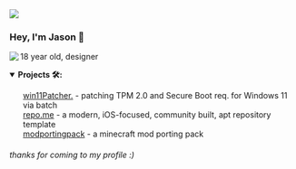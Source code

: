 <img src="https://raw.githubusercontent.com/und6ne/und6ne/master/assets/bg.png"> 

### Hey, I'm Jason 👋<br/>

<a href="https://discord.com/users/326237293612367873">
  <img src="https://lanyard-profile-readme.vercel.app/api/326237293612367873?bg=0d1117" align="left" />
</a>

18 year old, designer   <br/>

<details open>
    <summary><strong>Projects 🛠:</strong></summary>
    <ul>
        <a href="https://github.com/und6ne/win11Patcher">win11Patcher.</a> - patching TPM 2.0 and Secure Boot req. for Windows 11 via batch<br/>
        <a href="https://github.com/und6ne/repo.me">repo.me</a> - a modern, iOS-focused, community built, apt repository template<br/>
        <a href="https://github.com/und6ne/modportingpack">modportingpack</a> - a minecraft mod porting pack<br/>
    </ul>
</details>

###### thanks for coming to my profile :)
